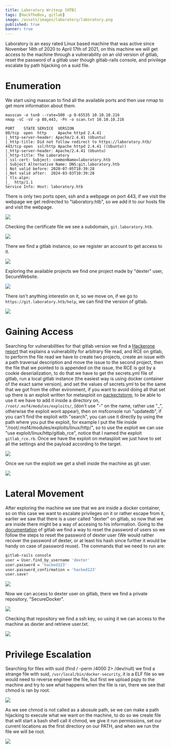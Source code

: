 ```yaml
---
title: Laboratory Writeup [HTB]
tags: [HackTheBox, gitlab]
image: /assets/images/laboratory/laboratory.png
published: true
banner: true
---
```


Laboratory is an easy rated Linux based machine that was active since November 14th of 2020 to April 17th of 2021, on this machine we will get access to the machine through a vulnerability on an old version of gitlab, reset the password of a gitlab user though gitlab-rails console, and privilege escalate by path hijacking on a suid file.

# [](#header-1)Enumeration

We start using masscan to find all the available ports and then use nmap to get more information about them.

```
masscan -e tun0 --rate=500 -p 0-65535 10.10.10.216
nmap -sC -sV -p 80,443, -Pn -o scan.txt 10.10.10.216

PORT    STATE SERVICE  VERSION
80/tcp  open  http     Apache httpd 2.4.41
|_http-server-header: Apache/2.4.41 (Ubuntu)
|_http-title: Did not follow redirect to https://laboratory.htb/
443/tcp open  ssl/http Apache httpd 2.4.41 ((Ubuntu))
|_http-server-header: Apache/2.4.41 (Ubuntu)
|_http-title: The Laboratory
| ssl-cert: Subject: commonName=laboratory.htb
| Subject Alternative Name: DNS:git.laboratory.htb
| Not valid before: 2020-07-05T10:39:28
|_Not valid after:  2024-03-03T10:39:28
| tls-alpn: 
|_  http/1.1
Service Info: Host: laboratory.htb
```

There is only two ports open, ssh and a webpage on port 443, if we visit the webpage we get redirected to "laboratory.htb", so we add it to our hosts file and visit the webpage.

![](/assets/images/laboratory/webpage.png)

Checking the certificate file we see a subdomain, `git.laboratory.htb`.

![](/assets/images/laboratory/certificate.png)

There we find a gitlab instance, so we register an account to get access to it.

![](/assets/images/laboratory/register.png)

Exploring the available projects we find one project made by "dexter" user, SecureWebsite.

![](/assets/images/laboratory/securewebsite.png)

There isn't anything interestin on it, so we move on, if we go to `https://git.laboratory.htb/help`, we can find the version of gitlab.

![](/assets/images/laboratory/version.png)

# [](#header-1)Gaining Access

Searching for vulnerabilities for that gitlab version we find a [Hackerone report](https://hackerone.com/reports/827052) that explains a vulnerability for arbitrary file read, and RCE on gitlab, to perform the file read we have to create two projects, create an issue with a path traversal description and move the issue to the second project, then the file that we pointed to is appended on the issue, the RCE is got by a cookie deserialization, to do that we have to get the secrets.yml file of gitlab, run a local gitlab instance (the easiest way is using docker container of the exact same version), and set the values of secrets.yml to be the same that we got from the other evironment, if you want to avoid doing all that set up there is an exploit written for metasploit on [packectstorm](https://packetstormsecurity.com/files/160441/GitLab-File-Read-Remote-Code-Execution.html), to be able to use it we have to add it inside a directory on, `/root/.msf4/modules/exploits/`, (don't use "-" on the name, rather use "_", otherwise the exploit wont appear), then on msfconsole run "updatedb", if you can't find the exploit with "search", you can use it directly by using the path where you put the exploit, for example I put the file inside "/root/.msf4/modules/exploits/linux/http/", so to use the exploit we can use "use exploit/linux/http/gitlab_rce", notice that I named the exploit `gitlab_rce.rb`. Once we have the exploit on metasploit we just have to set all the settings and the payload according to the target.

![](/assets/images/laboratory/msfoptions.png)

Once we run the exploit we get a shell inside the machine as git user.

![](/assets/images/laboratory/shell1.png)

# [](#header-1)Lateral Movement

After exploring the machine we see that we are inside a docker container, so on this case we want to escalate privileges on it or rather escape from it, earlier we saw that there is a user called "dexter" on gitlab, so now that we are inside there might be a way of accesing to his information. Going to the [documentation](https://docs.gitlab.com/ee/security/reset_user_password.html) of gitlab we find a way to reset the password of users so we follow the steps to reset the password of dexter user (We would rather recover the password of dexter, or at least his hash since further it would be handy on case of password reuse). The commands that we need to run are:

```bash
gitlab-rails console
user = User.find_by_username 'dexter'
user.password = 'hacked123'
user.password_confirmation = 'hacked123'
user.save!
```

![](/assets/images/laboratory/pwdreset.png)

Now we can access to dexter user on gitlab, there we find a private repository, "SecureDocker".

![](/assets/images/laboratory/repositories.png)

Checking that repository we find a ssh key, so using it we can access to the machine as dexter and retrieve user.txt.

![](/assets/images/laboratory/shell2.png)

# [](#header-1)Privilege Escalation

Searching for files with suid (find / -perm /4000 2> /dev/null) we find a strange file with suid, `/usr/local/bin/docker-security`, it is a ELF file so we would need to reverse engineer the file, but first we upload pspy to the machine and try to see what happens when the file is ran, there we see that chmod is ran by root.

![](/assets/images/laboratory/pspy.png)

As we see chmod is not called as a abosule path, se we can make a path hijacking to execute what we want on the machine, to do so we create file that will start a bash shell call it chmod, we give it run permissions, set our current locations as the first directory on our PATH, and when we run the file we will be root.

![](/assets/images/laboratory/root.png)